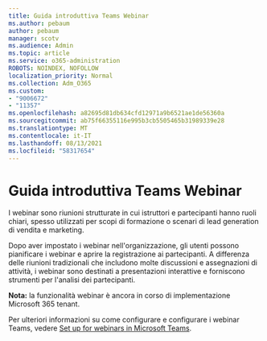```yaml
---
title: Guida introduttiva Teams Webinar
ms.author: pebaum
author: pebaum
manager: scotv
ms.audience: Admin
ms.topic: article
ms.service: o365-administration
ROBOTS: NOINDEX, NOFOLLOW
localization_priority: Normal
ms.collection: Adm_O365
ms.custom:
- "9006672"
- "11357"
ms.openlocfilehash: a82695d81db634cfd12971a9b6521ae1de56360a
ms.sourcegitcommit: ab75f66355116e995b3cb5505465b31989339e28
ms.translationtype: MT
ms.contentlocale: it-IT
ms.lasthandoff: 08/13/2021
ms.locfileid: "58317654"
---
```

# <a name="getting-started-with-teams-webinars"></a>Guida introduttiva Teams Webinar

I webinar sono riunioni strutturate in cui istruttori e partecipanti hanno ruoli chiari, spesso utilizzati per scopi di formazione o scenari di lead generation di vendita e marketing.

Dopo aver impostato i webinar nell'organizzazione, gli utenti possono pianificare i webinar e aprire la registrazione ai partecipanti. A differenza delle riunioni tradizionali che includono molte discussioni e assegnazioni di attività, i webinar sono destinati a presentazioni interattive e forniscono strumenti per l'analisi dei partecipanti.

**Nota:** la funzionalità webinar è ancora in corso di implementazione Microsoft 365 tenant. 

Per ulteriori informazioni su come configurare e configurare i webinar Teams, vedere [Set up for webinars in Microsoft Teams](https://docs.microsoft.com/microsoftteams/set-up-webinars).